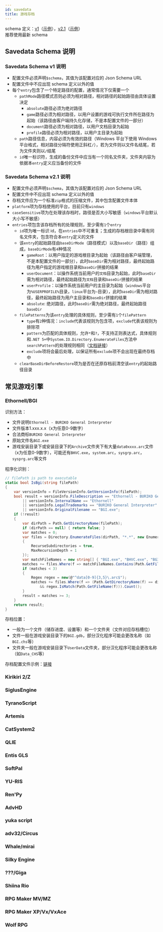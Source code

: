 ```yaml
---
id: savedata
title: 游戏存档
---
```


schema 定义：[v1](https://tuihub.github.io/protos/schemas/savedata/v1.json)（[示例](https://tuihub.github.io/protos/schemas/savedata/v1-example.json)），[v2.1](https://tuihub.github.io/protos/schemas/savedata/v2.1.json)（[示例](https://tuihub.github.io/protos/schemas/savedata/v2.1-example.json)）  
推荐使用最新 schema

## Savedata Schema 说明

### Savedata Schema v1 说明

- 配置文件必须声明`$schema`，其值为该配置对应的 Json Schema URL
- 配置文件中不应出现 schema 定义以外的值
- 每个`entry`包含了一个特定路径的配置，通常情况下仅需要一个
  - `pathMode`路径模式否则必须为相对路径，相对路径的起始路径由具体设置决定
    - `absolute`路径必须为绝对路径
    - `game`路径必须为相对路径，以用户设置的游戏可执行文件所在路径为起始（该路径由客户端持久化存储，不是本配置文件的一部分）
    - `document`路径必须为相对路径，以用户文档目录为起始
    - `profile`路径必须为相对路径，以用户主目录为起始
  - `path`路径信息，内容必须为有效的路径（Windows 平台下使用 Windows 平台格式，相对路径分隔符使用正斜杠`/`），若为文件则以文件名结尾，若为文件夹则以`/`结尾
  - `id`唯一标识符，生成的备份文件中应当有一个同名文件夹，文件夹内容为依据本`entry`定义应当备份的文件

### Savedata Schema v2.1 说明

- 配置文件必须声明`$schema`，其值为该配置对应的 Json Schema URL
- 配置文件中不应出现 schema 定义以外的值
- 存档文件应为一个标准`zip`格式的压缩文件，其中包含配置文件本体
- `platform`项为存档使用的平台，目前只有`windows`
- `caseSensitive`项为在处理该存档时，路径是否大小写敏感（`windows`平台默认大小写不敏感）
- `entries`项包含该存档所有的处理规则，至少需有`1`个`entry`
  - `id`项为唯一标识 id，在`entries`中不可重复；生成的存档根目录中需有同名文件夹，包含符合本`entry`定义的文件
  - 该`entry`的起始路径由`baseDirMode`（路径模式）以及`baseDir`（路径）组成，`baseDirMode`有`4`种情况
    - `gameRoot`：以用户指定的游戏根目录为起始（该路径由客户端管理，不是本配置文件的一部分），此时`baseDir`需为相对路径，最终起始路径为用户指定的游戏根目录和`baseDir`拼接的结果
    - `userDocument`：以操作系统当前用户的`文档`目录为起始，此时`baseDir`需为相对路径，最终起始路径为`文档`目录和`baseDir`拼接的结果
    - `userProfile`：以操作系统当前用户的主目录为起始（`windows`平台为`%USERPROFILE%`目录，`linux`平台为`~`目录），此时`baseDir`需为相对路径，最终起始路径为用户主目录和`baseDir`拼接的结果
    - `absolute`: 绝对路径，此时`baseDir`需为绝对路径，最终起始路径`baseDir`
  - `filePatterns`为该`entry`处理的具体规则，至少需有`1`个`filePattern`
    - `type`有`2`种情况：`include`代表该规则为包含项，`exclude`代表该规则为排除项
    - `pattern`为匹配的具体规则，允许`*`和`?`，不支持正则表达式，具体规则和`.NET 5+`中`System.IO.Directory.EnumerateFiles`方法中`searchPattern`的处理规则相同（[文档链接](https://learn.microsoft.com/en-us/dotnet/api/system.io.directory.enumeratefiles?view=net-8.0)）
    - `exclude`项将会最后处理，以保证所有`exclude`项不会出现在最终存档中
  - `clearBaseDirBeforeRestore`项为是否在还原存档前清空该`entry`的起始路径目录

## 常见游戏引擎

### Ethornell/BGI

识别方法：

  - 文件说明`Ethornell - BURIKO General Interpreter`
  - 文件版本1.xxx.x.x（x为任意0-9数字）
  - 合法商标`BURIKO General Interpreter`
  - 原始文件名`BGI.exe`
  - 游戏安装目录下或安装目录下的`Archive`文件夹下有大量`data0xxxx.arc`文件（x为任意0-9数字），可能还有`BHVC.exe`，`system.arc`，`sysgrp.arc`，`sysprg.arc`等文件

程序化识别：

```csharp
// filePath is path to executable
static bool IsBgi(string filePath)
{
    var versionInfo = FileVersionInfo.GetVersionInfo(filePath);
    bool result = versionInfo.FileDescription == "Ethornell - BURIKO General Interpreter"
        || versionInfo.InternalName == "Ethornell"
        || versionInfo.LegalTrademarks == "BURIKO General Interpreter"
        || versionInfo.OriginalFilename == "BGI.exe";
    if (!result)
    {
        var dirPath = Path.GetDirectoryName(filePath);
        if (dirPath == null) { return false; }
        var matches = 0;
        var files = Directory.EnumerateFiles(dirPath, "*.*", new EnumerationOptions
        {
            RecurseSubdirectories = true,
            MaxRecursionDepth = 1
        });
        var matchFileNames = new string[] { "BGI.exe", "BHVC.exe", "BGI.hvl", "sysgrp.arc", "sysprg.arc", "system.arc" };
        matches += files.Where(f => matchFileNames.Contains(Path.GetFileName(f))).Count();
        if (matches < 3)
        {
            Regex regex = new(@"^data[0-9]{3,5}\.arc$");
            matches += files.Where(f => (Path.GetDirectoryName(f) == dirPath || Path.GetFileName(dirPath) == "Archive")
                && regex.IsMatch(Path.GetFileName(f))).Count();
        }
        result = matches >= 3;
    }
    return result;
}
```

存档位置：

  - 一般为一个文件（储存进度、设置等）和一个文件夹（文件对应存档槽位）
  - 文件一般在游戏安装目录下的`BGI.gdb`，部分汉化程序可能会更改名称（如`BGI.chs`等）
  - 文件夹一般在游戏安装目录下`UserData`文件夹，部分汉化程序可能会更改名称（如`Data_CHS`等）

存档配置文件示例：[链接](https://docs.tuihub.org/savedata-configs/bgi.json)

### Kirikiri 2/Z

### SiglusEngine

### TyranoScript

### Artemis

### CatSystem2

### QLIE

### Entis GLS

### SoftPal

### YU-RIS

### Ren'Py

### AdvHD

### yuka script

### adv32/Circus

### Whale/mirai

### Silky Engine

### ???/Giga

### Shiina Rio

### RPG Maker MV/MZ

### RPG Maker XP/Vx/VxAce

### Wolf RPG
